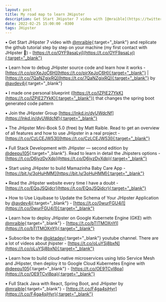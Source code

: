 ```yaml
---
layout: post
title: My road map to learn JHipster
description: Get Start JHipster 7 video with [@mraible](https://twitter.com/mraible?t=BK6_6Qf1CS0jFODjpxEjMg&s=09){:target="_blank"}  and replicate the github tutorial step by step on your machine (my first contact with JHipster 🤯) - [https://t.co/OYF9asaLyj](https://t.co/OYF9asaLyj){:target="_blank"} 
date: 2022-02-25 15:00:00 -0300
tags: JHipster
---
```


• Get Start JHipster 7 video with [@mraible](https://twitter.com/mraible?t=BK6_6Qf1CS0jFODjpxEjMg&s=09){:target="_blank"}  and replicate the github tutorial step by step on your machine (my first contact with JHipster 🤯) - [https://t.co/OYF9asaLyj](https://t.co/OYF9asaLyj){:target="_blank"} 

• Learn how to debug JHipster source code and learn how it works - [https://t.co/pirXeJoC6H](https://t.co/pirXeJoC6H){:target="_blank"} | [https://t.co/7QaNZgixRQ](https://t.co/7QaNZgixRQ){:target="_blank"} by [@avdev4j](https://twitter.com/avdev4j?t=5f1PdVVFRzYQ3ViicdJwBg&s=09){:target="_blank"}

• I made one personal blueprint ([https://t.co/lZPiE27YkK](https://t.co/lZPiE27YkK){:target="_blank"}) that changes the spring boot generated code pattern

• Join the JHipster Group [https://lnkd.in/dyUWdcNf](https://lnkd.in/dyUWdcNf){:target="_blank"}

• The JHipster Mini-Book 5.0 (free) by Matt Raible. Read to get an overview of all features and how to use JHipster in a real project - [https://t.co/CzLCEJW53I](https://t.co/CzLCEJW53I){:target="_blank"}

• Full Stack Development with JHipster — second edition by [@deepu105](https://twitter.com/deepu105?t=ReyanpgBIYcE6FoKC4Z4KA&s=09){:target="_blank"}. Read to learn in detail the Jhipsters options - [https://t.co/D6jyzDvXdp](https://t.co/D6jyzDvXdp){:target="_blank"}

• Start using JHipster to build Mamazinha Baby Care App - [https://bit.ly/3oHuHMM](https://bit.ly/3oHuHMM){:target="_blank"}

• Read the JHipster website every time I have a doubt - [https://t.co/EQqJSQjdcr](https://t.co/EQqJSQjdcr){:target="_blank"}

• How to Use Liquibase to Update the Schema of Your JHipster Application by [@avdev4j](https://twitter.com/avdev4j?t=5f1PdVVFRzYQ3ViicdJwBg&s=09){:target="_blank"} - [https://t.co/0wurFGU4i1](https://t.co/0wurFGU4i1){:target="_blank"}

• Learn how to deploy JHipster on Google Kubernete Engine (GKE) with [@mraible](https://twitter.com/mraible?t=BK6_6Qf1CS0jFODjpxEjMg&s=09){:target="_blank"} - [https://t.co/bTITMOXnYl](https://t.co/bTITMOXnYl){:target="_blank"}

• Subscribe to the [@oktadev](https://twitter.com/oktadev?t=mx2sCKUOyxkEdxkVx3xiGQ&s=09){:target="_blank"} youtube channel. There are a lot of videos about jhipster - [https://t.co/oLuYSj8bxN](https://t.co/oLuYSj8bxN){:target="_blank"}

• Learn how to build cloud-native microservices using Istio Service Mesh and JHipster, then deploy it to Google Cloud Kubernetes Engine with [@deepu105](https://twitter.com/deepu105?t=ReyanpgBIYcE6FoKC4Z4KA&s=09){:target="_blank"} - [https://t.co/OE9TCvl8pa](https://t.co/OE9TCvl8pa){:target="_blank"}

• Full Stack Java with React, Spring Boot, and JHipster by [@mraible](https://twitter.com/mraible?t=BK6_6Qf1CS0jFODjpxEjMg&s=09){:target="_blank"} - [https://t.co/F4ga4sjHyr](https://t.co/F4ga4sjHyr){:target="_blank"}
